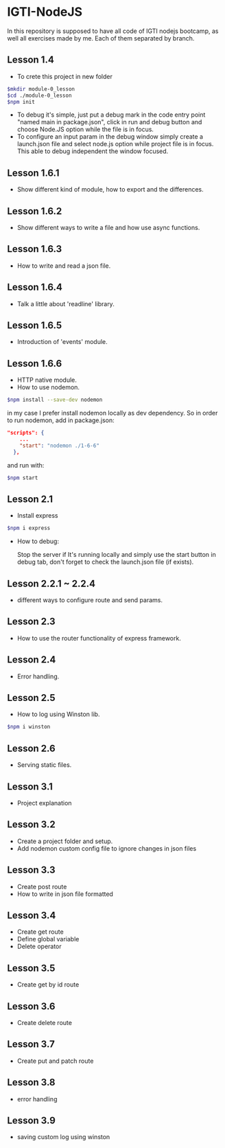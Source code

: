 # IGTI-NodeJS

 In this repository is supposed to have all code of IGTI nodejs bootcamp, as well all exercises made by me. Each of them separated by branch.

## Lesson 1.4

* To crete this project in new folder

```bash
$mkdir module-0_lesson
$cd ./module-0_lesson
$npm init
```

* To debug it's simple, just put a debug mark in the code entry point "named main in package.json", click in run and debug button and choose Node.JS option while the file is in focus.
* To configure an input param in the debug window simply create a launch.json file and select node.js option while project file is in focus. This able to debug independent the window focused.

## Lesson 1.6.1

* Show different kind of module, how to export and the differences.

## Lesson 1.6.2

* Show different ways to write a file and how use async functions.

## Lesson 1.6.3

* How to write and read a json file.

## Lesson 1.6.4

* Talk a little about 'readline' library.

## Lesson 1.6.5

* Introduction of 'events' module.

## Lesson 1.6.6

* HTTP native module.
* How to use nodemon.

```bash
$npm install --save-dev nodemon
```

in my case I prefer install nodemon locally as dev dependency. So in order to run nodemon, add in package.json:

```json
"scripts": {
    ...
    "start": "nodemon ./1-6-6"
  },
```

and run with:

```bash
$npm start
```

## Lesson 2.1

* Install express

```bash
$npm i express
```

* How to debug:
  
  Stop the server if It's running locally and simply use the start button in debug tab, don't forget to check the launch.json file (if exists).

## Lesson 2.2.1 ~ 2.2.4

* different ways to configure route and send params.

## Lesson 2.3

* How to use the router functionality of express framework.

## Lesson 2.4

* Error handling.

## Lesson 2.5

* How to log using Winston lib.

```bash
$npm i winston
```

## Lesson 2.6

* Serving static files.

## Lesson 3.1

* Project explanation

## Lesson 3.2

* Create a project folder and setup.
* Add nodemon custom config file to ignore changes in json files

## Lesson 3.3

* Create post route
* How to write in json file formatted

## Lesson 3.4

* Create get route
* Define global variable
* Delete operator

## Lesson 3.5

* Create get by id route

## Lesson 3.6

* Create delete route

## Lesson 3.7

* Create put and patch route

## Lesson 3.8

* error handling

## Lesson 3.9

* saving custom log using winston

